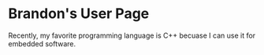 # Brandon's User Page

Recently, my favorite programming language is C++ becuase I can use it for embedded software.
